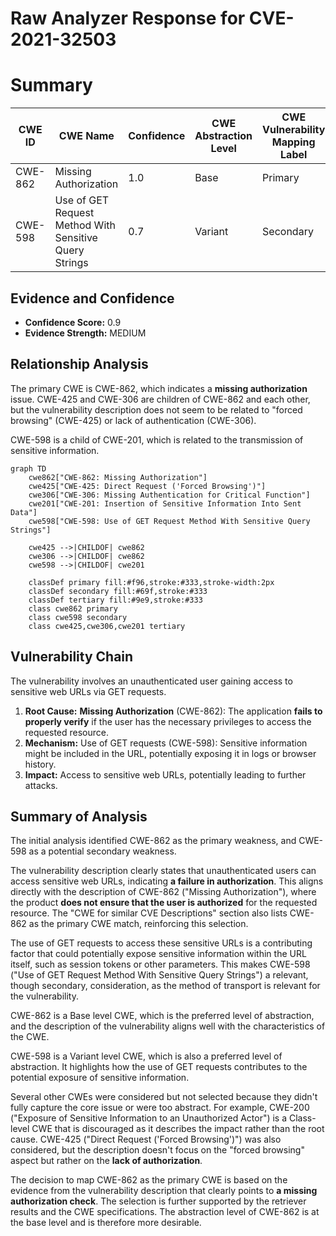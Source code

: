 # Raw Analyzer Response for CVE-2021-32503

# Summary
| CWE ID | CWE Name | Confidence | CWE Abstraction Level | CWE Vulnerability Mapping Label | CWE-Vulnerability Mapping Notes |
|---|---|---|---|---|---|
| CWE-862 | Missing Authorization | 1.0 | Base | Primary | Allowed |
| CWE-598 | Use of GET Request Method With Sensitive Query Strings | 0.7 | Variant | Secondary | Allowed |

## Evidence and Confidence

*   **Confidence Score:** 0.9
*   **Evidence Strength:** MEDIUM

## Relationship Analysis
The primary CWE is CWE-862, which indicates a **missing authorization** issue. CWE-425 and CWE-306 are children of CWE-862 and each other, but the vulnerability description does not seem to be related to "forced browsing" (CWE-425) or lack of authentication (CWE-306).

CWE-598 is a child of CWE-201, which is related to the transmission of sensitive information.

```mermaid
graph TD
    cwe862["CWE-862: Missing Authorization"]
    cwe425["CWE-425: Direct Request ('Forced Browsing')"]
    cwe306["CWE-306: Missing Authentication for Critical Function"]
    cwe201["CWE-201: Insertion of Sensitive Information Into Sent Data"]
    cwe598["CWE-598: Use of GET Request Method With Sensitive Query Strings"]

    cwe425 -->|CHILDOF| cwe862
    cwe306 -->|CHILDOF| cwe862
    cwe598 -->|CHILDOF| cwe201
    
    classDef primary fill:#f96,stroke:#333,stroke-width:2px
    classDef secondary fill:#69f,stroke:#333
    classDef tertiary fill:#9e9,stroke:#333
    class cwe862 primary
    class cwe598 secondary
    class cwe425,cwe306,cwe201 tertiary
```

## Vulnerability Chain
The vulnerability involves an unauthenticated user gaining access to sensitive web URLs via GET requests.

1.  **Root Cause:** **Missing Authorization** (CWE-862): The application **fails to properly verify** if the user has the necessary privileges to access the requested resource.
2.  **Mechanism:** Use of GET requests (CWE-598): Sensitive information might be included in the URL, potentially exposing it in logs or browser history.
3.  **Impact:** Access to sensitive web URLs, potentially leading to further attacks.

## Summary of Analysis
The initial analysis identified CWE-862 as the primary weakness, and CWE-598 as a potential secondary weakness.

The vulnerability description clearly states that unauthenticated users can access sensitive web URLs, indicating **a failure in authorization**. This aligns directly with the description of CWE-862 ("Missing Authorization"), where the product **does not ensure that the user is authorized** for the requested resource. The "CWE for similar CVE Descriptions" section also lists CWE-862 as the primary CWE match, reinforcing this selection.

The use of GET requests to access these sensitive URLs is a contributing factor that could potentially expose sensitive information within the URL itself, such as session tokens or other parameters. This makes CWE-598 ("Use of GET Request Method With Sensitive Query Strings") a relevant, though secondary, consideration, as the method of transport is relevant for the vulnerability.

CWE-862 is a Base level CWE, which is the preferred level of abstraction, and the description of the vulnerability aligns well with the characteristics of the CWE.

CWE-598 is a Variant level CWE, which is also a preferred level of abstraction. It highlights how the use of GET requests contributes to the potential exposure of sensitive information.

Several other CWEs were considered but not selected because they didn't fully capture the core issue or were too abstract. For example, CWE-200 ("Exposure of Sensitive Information to an Unauthorized Actor") is a Class-level CWE that is discouraged as it describes the impact rather than the root cause. CWE-425 ("Direct Request ('Forced Browsing')") was also considered, but the description doesn't focus on the "forced browsing" aspect but rather on the **lack of authorization**.

The decision to map CWE-862 as the primary CWE is based on the evidence from the vulnerability description that clearly points to **a missing authorization check**. The selection is further supported by the retriever results and the CWE specifications. The abstraction level of CWE-862 is at the base level and is therefore more desirable.